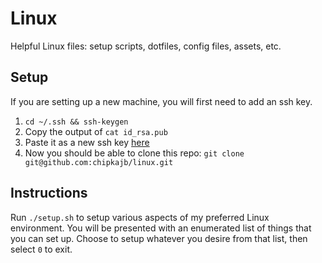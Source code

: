 # Linux

Helpful Linux files: setup scripts, dotfiles, config files, assets, etc.

## Setup

If you are setting up a new machine, you will first need to add an ssh key.

1. `cd ~/.ssh && ssh-keygen`
2. Copy the output of `cat id_rsa.pub`
3. Paste it as a new ssh key [here](https://github.com/settings/keys)
4. Now you should be able to clone this repo: `git clone git@github.com:chipkajb/linux.git`

## Instructions

Run `./setup.sh` to setup various aspects of my preferred Linux environment. You will be presented with an enumerated list of things that you can set up. Choose to setup whatever you desire from that list, then select `0` to exit.
